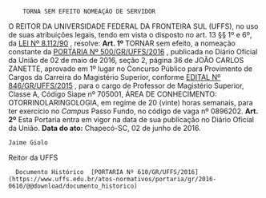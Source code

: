         TORNA SEM EFEITO NOMEAÇÃO DE SERVIDOR  

 O REITOR DA UNIVERSIDADE FEDERAL DA FRONTEIRA SUL (UFFS), no uso de suas atribuições legais, tendo em vista o disposto no art. 13 §§ 1º e 6º, da [LEI Nº 8.112/90](http://www.planalto.gov.br/ccivil_03/leis/l8112cons.htm)  , resolve:   **Art. 1º** TORNAR sem efeito, a nomeação constante da [PORTARIA Nº 500/GR/UFFS/2016](https://www.uffs.edu.br/atos-normativos/portaria/gr/2016-0500)  , publicada no Diário Oficial da União de 02 de maio de 2016, seção 2, página 36 de JOÃO CARLOS ZANETTE, aprovado em 1º lugar no Concurso Público para Provimento de Cargos da Carreira do Magistério Superior, conforme [EDITAL Nº 846/GR/UFFS/2015](https://www.uffs.edu.br/atos-normativos/edital/gr/2015-0846)  , para o cargo de Professor de Magistério Superior, Classe A, Código Siape nº 705001, ÁREA DE CONHECIMENTO: OTORRINOLARINGOLOGIA, em regime de 20 (vinte) horas semanais, para ter exercício no *Campus* Passo Fundo, no código de vaga nº 0896202.   **Art. 2º** Esta Portaria entra em vigor na data de sua publicação no Diário Oficial da União.      **Data do ato:** Chapecó-SC, 02 de junho de 2016.   
 

    Jaime Giolo   
 Reitor da UFFS 

      Documento Histórico  [PORTARIA Nº 610/GR/UFFS/2016](https://www.uffs.edu.br/atos-normativos/portaria/gr/2016-0610/@@download/documento_historico)     
      